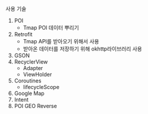 사용 기술
1. POI
   - Tmap POI 데이터 뿌리기
2. Retrofit
   - Tmap API를 받아오기 위해서 사용
   - 받아온 데이터를 저장하기 위해 okhttp라이브러리 사용
4. GSON
5. RecyclerView
   - Adapter
   - ViewHolder
6. Coroutines
   - lifecycleScope
7. Google Map
8. Intent
9. POI GEO Reverse

      

